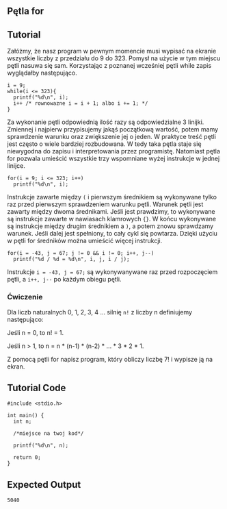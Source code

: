 Pętla for
---------

Tutorial
--------

Załóżmy, że nasz program w pewnym momencie musi wypisać na ekranie wszystkie liczby z przedziału do 9 do 323. Pomysł na użycie w tym miejscu pętli nasuwa się sam. Korzystając z poznanej wcześniej pętli while zapis wyglądałby następująco.
	
	i = 9;
	while(i <= 323){
	  printf("%d\n", i);
	  i++ /* rownowazne i = i + 1; albo i += 1; */
	}
	
Za wykonanie pętli odpowiednią ilość razy są odpowiedzialne 3 linijki. Zmiennej i najpierw przypisujemy jakąś początkową wartość, potem mamy sprawdzenie warunku oraz zwiększenie jej o jeden. W praktyce treść pętli jest często o wiele bardziej rozbudowana. W tedy taka pętla staje się niewygodna do zapisu i interpretowania przez programistę. Natomiast pętla for pozwala umieścić wszystkie trzy wspomniane wyżej instrukcje w jednej linijce.
	
	for(i = 9; i <= 323; i++)
	  printf("%d\n", i);
	
Instrukcje zawarte między `(` i pierwszym średnikiem są wykonywane tylko raz przed pierwszym sprawdzeniem warunku pętli. Warunek pętli jest zawarty między dwoma średnikami. Jeśli jest prawdzimy, to wykonywane są instrukcje zawarte w nawiasach klamrowych `{}`. W końcu wykonywane są instrukcje między drugim średnikiem a `)`, a potem znowu sprawdzamy warunek. Jeśli dalej jest spełniony, to cały cykl się powtarza. Dzięki użyciu w pętli for średników można umieścić więcej instrukcji.
	
	for(i = -43, j = 67; j != 0 && i != 0; i++, j--)
	  printf("%d / %d = %d\n", i, j, i / j);
	
Instrukcje `i = -43, j = 67;` są wykonywanywane raz przed rozpoczęciem pętli, a `i++, j--` po każdym obiegu pętli.

### Ćwiczenie

Dla liczb naturalnych 0, 1, 2, 3, 4 ... silnię `n!` z liczby n definiujemy następująco:

Jeśli n = 0, to n! = 1.

Jeśli n > 1, to n = n * (n-1) * (n-2) * ... * 3 * 2 * 1.

Z pomocą pętli for napisz program, który obliczy liczbę 7! i wypisze ją na ekran.

Tutorial Code
-------------

	#include <stdio.h>

	int main() {
	  int n;
	
	  /*miejsce na twoj kod*/
	
	  printf("%d\n", n);
	
	  return 0;
	}


Expected Output
---------------
	5040
